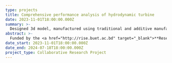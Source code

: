 ```yaml
---
type: projects
title: Comprehensive performance analysis of hydrodynamic turbine
date: 2023-11-01T18:00:00.000Z
summary: >-
  Designed 3d model, manufactured using traditional and additive manufacturing, and calibrated the experimental setup for performance testing of hydrokinetic turbine
abstract: >-
  Funded by the <a href="http://rise.buet.ac.bd" target="_blank">**Research and Innovation Center for Science and Technology (RISE)**</a> at BUET, the research focused on comparing the output power of a hydrokinetic turbine using two different airfoil sections through computer simulations and practical experiments. The study involved the application of the Blade Element Momentum (BEM) algorithm for blade design, computational fluid dynamics (CFD) simulations, and experimental testing with a physical model. **My contributions included designing the experimental setup in Solidworks, manufacturing the experimental arrangement using both traditional methods and 3D printing, and conducting the necessary experiments to validate the results.**
date_start: 2023-11-01T18:00:00.000Z
date_end: 2024-07-18T18:00:00.000Z
project_type: Collaborative Research Project
---
```


